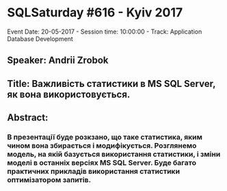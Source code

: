 # SQLSaturday #616 - Kyiv 2017
Event Date: 20-05-2017 - Session time: 10:00:00 - Track: Application  Database Development
## Speaker: Andrii Zrobok
## Title: Важливість статистики в MS SQL Server, як вона використовується.
## Abstract:
### В презентації буде розкзано, що таке статистика, яким чином вона збирається і  модифікується. Розглянемо модель, на якій базується використання статистики, і зміни моделі в останніх версіях MS SQL Server.  Буде багато практичних прикладів використання статистики оптимізатором запитів.
